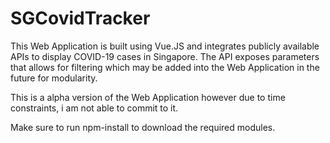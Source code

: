 # SGCovidTracker

This Web Application is built using Vue.JS and integrates publicly available APIs to display COVID-19 cases in Singapore.
The API exposes parameters that allows for filtering which may be added into the Web Application in the future for modularity.

This is a alpha version of the Web Application however due to time constraints, i am not able to commit to it.

Make sure to run npm-install to download the required modules.
